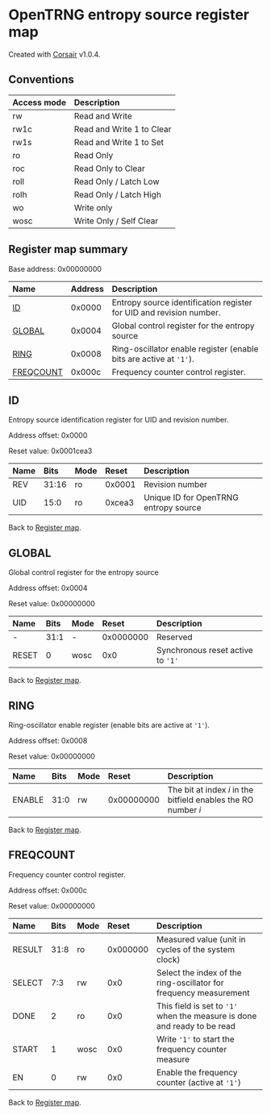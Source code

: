 # OpenTRNG entropy source register map

Created with [Corsair](https://github.com/esynr3z/corsair) v1.0.4.

## Conventions

| Access mode | Description               |
| :---------- | :------------------------ |
| rw          | Read and Write            |
| rw1c        | Read and Write 1 to Clear |
| rw1s        | Read and Write 1 to Set   |
| ro          | Read Only                 |
| roc         | Read Only to Clear        |
| roll        | Read Only / Latch Low     |
| rolh        | Read Only / Latch High    |
| wo          | Write only                |
| wosc        | Write Only / Self Clear   |

## Register map summary

Base address: 0x00000000

| Name                     | Address    | Description |
| :---                     | :---       | :---        |
| [ID](#id)                | 0x0000     | Entropy source identification register for UID and revision number. |
| [GLOBAL](#global)        | 0x0004     | Global control register for the entropy source |
| [RING](#ring)            | 0x0008     | Ring-oscillator enable register (enable bits are active at `'1'`). |
| [FREQCOUNT](#freqcount)  | 0x000c     | Frequency counter control register. |

## ID

Entropy source identification register for UID and revision number.

Address offset: 0x0000

Reset value: 0x0001cea3


| Name             | Bits   | Mode            | Reset      | Description |
| :---             | :---   | :---            | :---       | :---        |
| REV              | 31:16  | ro              | 0x0001     | Revision number |
| UID              | 15:0   | ro              | 0xcea3     | Unique ID for OpenTRNG entropy source |

Back to [Register map](#register-map-summary).

## GLOBAL

Global control register for the entropy source

Address offset: 0x0004

Reset value: 0x00000000


| Name             | Bits   | Mode            | Reset      | Description |
| :---             | :---   | :---            | :---       | :---        |
| -                | 31:1   | -               | 0x0000000  | Reserved |
| RESET            | 0      | wosc            | 0x0        | Synchronous reset active to `'1'` |

Back to [Register map](#register-map-summary).

## RING

Ring-oscillator enable register (enable bits are active at `'1'`).

Address offset: 0x0008

Reset value: 0x00000000


| Name             | Bits   | Mode            | Reset      | Description |
| :---             | :---   | :---            | :---       | :---        |
| ENABLE           | 31:0   | rw              | 0x00000000 | The bit at index _i_ in the bitfield enables the RO number _i_ |

Back to [Register map](#register-map-summary).

## FREQCOUNT

Frequency counter control register.

Address offset: 0x000c

Reset value: 0x00000000


| Name             | Bits   | Mode            | Reset      | Description |
| :---             | :---   | :---            | :---       | :---        |
| RESULT           | 31:8   | ro              | 0x000000   | Measured value (unit in cycles of the system clock) |
| SELECT           | 7:3    | rw              | 0x0        | Select the index of the ring-oscillator for frequency measurement |
| DONE             | 2      | ro              | 0x0        | This field is set to `'1'` when the measure is done and ready to be read |
| START            | 1      | wosc            | 0x0        | Write `'1'` to start the frequency counter measure |
| EN               | 0      | rw              | 0x0        | Enable the frequency counter (active at `'1'`) |

Back to [Register map](#register-map-summary).
